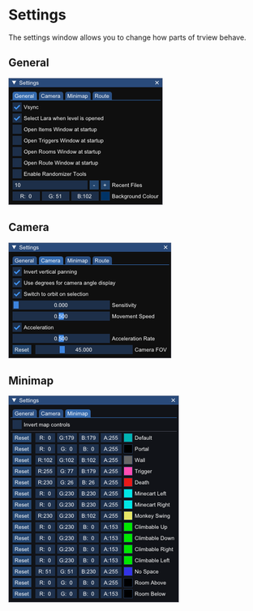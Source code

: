 # Settings

The settings window allows you to change how parts of trview behave.

## General
![Settings - General](settings_general.png)

## Camera
![Settings - Camera](settings_camera.png)

## Minimap
![Settings - Minimap](settings_minimap.png)
